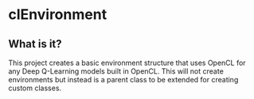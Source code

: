 # clEnvironment

## What is it?
This project creates a basic environment structure that uses OpenCL for any Deep Q-Learning models built in OpenCL.
This will not create environments but instead is a parent class to be extended for creating custom classes.